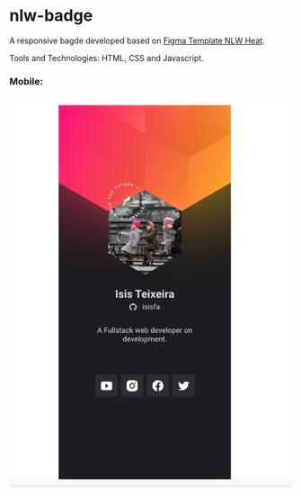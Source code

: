 # nlw-badge

A responsive bagde developed based on <a href="https://www.figma.com/community/file/1031698737363668691">Figma Template NLW Heat</a>.

Tools and Technologies: HTML, CSS and Javascript.

### Mobile: <p><img src="images/screenshot-mobile.png"/></p>


